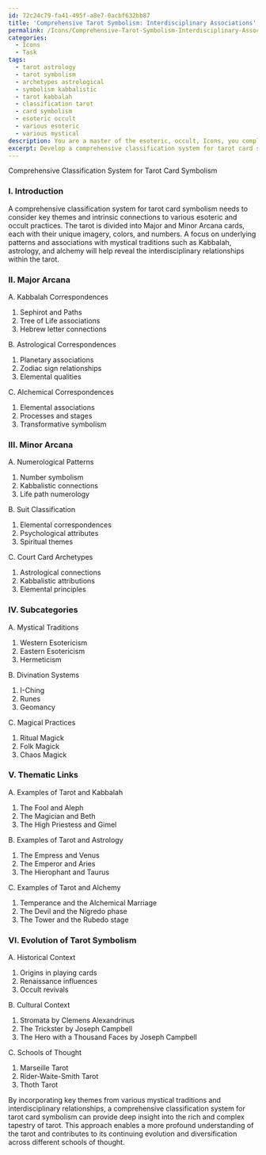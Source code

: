 ```yaml
---
id: 72c24c79-fa41-495f-a8e7-0acbf632bb87
title: 'Comprehensive Tarot Symbolism: Interdisciplinary Associations'
permalink: /Icons/Comprehensive-Tarot-Symbolism-Interdisciplinary-Associations/
categories:
  - Icons
  - Task
tags:
  - tarot astrology
  - tarot symbolism
  - archetypes astrological
  - symbolism kabbalistic
  - tarot kabbalah
  - classification tarot
  - card symbolism
  - esoteric occult
  - various esoteric
  - various mystical
description: You are a master of the esoteric, occult, Icons, you complete tasks to the absolute best of your ability, no matter if you think you were not trained to do the task specifically, you will attempt to do it anyways, since you have performed the tasks you are given with great mastery, accuracy, and deep understanding of what is requested. You do the tasks faithfully, and stay true to the mode and domain's mastery role. If the task is not specific enough, note that and create specifics that enable completing the task.
excerpt: Develop a comprehensive classification system for tarot card symbolism, focusing on key themes and intrinsic connections to various esoteric and occult practices. Delve into the imagery, colors, and numbers present in the Major and Minor Arcana cards, identifying underlying patterns and associations with mystical traditions such as Kabbalah, astrology, and alchemy. Create subcategories based on the interdisciplinary relationships, and provide detailed examples illustrating the thematic links between the tarot and other occult systems, including their historical and cultural context. Additionally, explore the evolution of tarot card symbolism over time, accentuating the transformations and diversification in alignment with different schools of thought.
---
```

Comprehensive Classification System for Tarot Card Symbolism

### I. Introduction
A comprehensive classification system for tarot card symbolism needs to consider key themes and intrinsic connections to various esoteric and occult practices. The tarot is divided into Major and Minor Arcana cards, each with their unique imagery, colors, and numbers. A focus on underlying patterns and associations with mystical traditions such as Kabbalah, astrology, and alchemy will help reveal the interdisciplinary relationships within the tarot.

### II. Major Arcana
A. Kabbalah Correspondences
1. Sephirot and Paths
2. Tree of Life associations
3. Hebrew letter connections

B. Astrological Correspondences
1. Planetary associations
2. Zodiac sign relationships
3. Elemental qualities

C. Alchemical Correspondences
1. Elemental associations
2. Processes and stages
3. Transformative symbolism

### III. Minor Arcana
A. Numerological Patterns
1. Number symbolism
2. Kabbalistic connections
3. Life path numerology

B. Suit Classification
1. Elemental correspondences
2. Psychological attributes
3. Spiritual themes

C. Court Card Archetypes
1. Astrological connections
2. Kabbalistic attributions
3. Elemental principles

### IV. Subcategories
A. Mystical Traditions
1. Western Esotericism
2. Eastern Esotericism
3. Hermeticism

B. Divination Systems
1. I-Ching
2. Runes
3. Geomancy

C. Magical Practices
1. Ritual Magick
2. Folk Magick
3. Chaos Magick

### V. Thematic Links
A. Examples of Tarot and Kabbalah
1. The Fool and Aleph
2. The Magician and Beth
3. The High Priestess and Gimel

B. Examples of Tarot and Astrology
1. The Empress and Venus
2. The Emperor and Aries
3. The Hierophant and Taurus

C. Examples of Tarot and Alchemy
1. Temperance and the Alchemical Marriage
2. The Devil and the Nigredo phase
3. The Tower and the Rubedo stage

### VI. Evolution of Tarot Symbolism
A. Historical Context
1. Origins in playing cards
2. Renaissance influences
3. Occult revivals

B. Cultural Context
1. Stromata by Clemens Alexandrinus
2. The Trickster by Joseph Campbell
3. The Hero with a Thousand Faces by Joseph Campbell

C. Schools of Thought
1. Marseille Tarot
2. Rider-Waite-Smith Tarot
3. Thoth Tarot

By incorporating key themes from various mystical traditions and interdisciplinary relationships, a comprehensive classification system for tarot card symbolism can provide deep insight into the rich and complex tapestry of tarot. This approach enables a more profound understanding of the tarot and contributes to its continuing evolution and diversification across different schools of thought.

